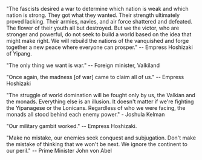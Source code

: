 "The fascists desired a war to determine which nation is weak and which nation is strong. They got what they wanted. Their strength ultimately proved lacking. Their armies, navies, and air force shattered and defeated. The flower of their youth all but destroyed. But we the victor, who are stronger and powerful, do not seek to build a world based on the idea that might make right. We will rebuild the nations of the vanquished and forge together a new peace where everyone can prosper." -- Empress Hoshizaki of Yipang.

"The only thing we want is war." -- Foreign minister, Valkiland

"Once again, the madness [of war] came to claim all of us." -- Empress Hoshizaki

"The struggle of world domination will be fought only by us, the Valkian and the monads. Everything else is an illusion. It doesn't matter if we're fighting the Yipanagese or the Lonicans. Regardless of who we were facing, the monads all stood behind each enemy power." - Joshula Kelman

"Our military gambit worked." -- Empress Hoshizaki.

"Make no mistake, our enemies seek conquest and subjugation. Don't make the mistake of thinking that we won't be next. We ignore the continent to our peril." -- Prime Minister John von Abel
